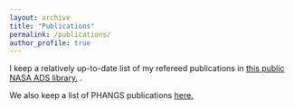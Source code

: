 ```yaml
---
layout: archive
title: "Publications"
permalink: /publications/
author_profile: true
---
```


I keep a relatively up-to-date list of my refereed publications in <u><a href="https://ui.adsabs.harvard.edu/public-libraries/yCgLIpG3RZqg_6Tz41O1gw">this public NASA ADS library</a>.</u>  .

We also keep a list of PHANGS publications <u><a href="[https://ui.adsabs.harvard.edu/public-libraries/yCgLIpG3RZqg_6Tz41O1gw](https://sites.google.com/view/phangs/publications)">here</a>.</u> 
